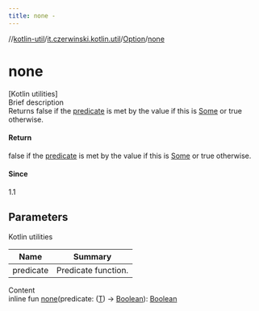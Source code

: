 ```yaml
---
title: none -
---
```

//[kotlin-util](../../index.md)/[it.czerwinski.kotlin.util](../index.md)/[Option](index.md)/[none](none.md)



# none  
[Kotlin utilities]  
Brief description  
Returns false if the [predicate]() is met by the value if this is [Some](../-some/index.md) or true otherwise.  
  


#### Return  
false if the [predicate]() is met by the value if this is [Some](../-some/index.md) or true otherwise.  
  


#### Since  
1.1  
  


## Parameters  
  
Kotlin utilities  
  
|  Name|  Summary| 
|---|---|
| predicate| Predicate function.
  
  
Content  
inline fun [none](none.md)(predicate: ([T](index.md)) -> [Boolean](https://kotlinlang.org/api/latest/jvm/stdlib/kotlin/-boolean/index.html)): [Boolean](https://kotlinlang.org/api/latest/jvm/stdlib/kotlin/-boolean/index.html)  



